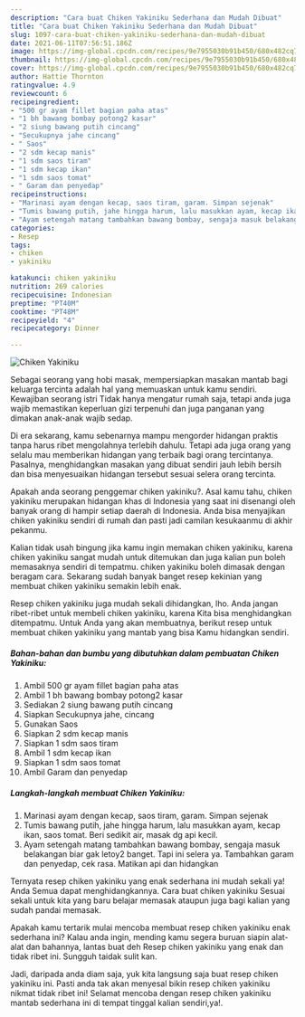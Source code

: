 ```yaml
---
description: "Cara buat Chiken Yakiniku Sederhana dan Mudah Dibuat"
title: "Cara buat Chiken Yakiniku Sederhana dan Mudah Dibuat"
slug: 1097-cara-buat-chiken-yakiniku-sederhana-dan-mudah-dibuat
date: 2021-06-11T07:56:51.186Z
image: https://img-global.cpcdn.com/recipes/9e7955030b91b450/680x482cq70/chiken-yakiniku-foto-resep-utama.jpg
thumbnail: https://img-global.cpcdn.com/recipes/9e7955030b91b450/680x482cq70/chiken-yakiniku-foto-resep-utama.jpg
cover: https://img-global.cpcdn.com/recipes/9e7955030b91b450/680x482cq70/chiken-yakiniku-foto-resep-utama.jpg
author: Hattie Thornton
ratingvalue: 4.9
reviewcount: 6
recipeingredient:
- "500 gr ayam fillet bagian paha atas"
- "1 bh bawang bombay potong2 kasar"
- "2 siung bawang putih cincang"
- "Secukupnya jahe cincang"
- " Saos"
- "2 sdm kecap manis"
- "1 sdm saos tiram"
- "1 sdm kecap ikan"
- "1 sdm saos tomat"
- " Garam dan penyedap"
recipeinstructions:
- "Marinasi ayam dengan kecap, saos tiram, garam. Simpan sejenak"
- "Tumis bawang putih, jahe hingga harum, lalu masukkan ayam, kecap ikan, saos tomat. Beri sedikit air, masak dg api kecil."
- "Ayam setengah matang tambahkan bawang bombay, sengaja masuk belakangan biar gak letoy2 banget. Tapi ini selera ya. Tambahkan garam dan penyedap, cek rasa. Matikan api dan hidangkan"
categories:
- Resep
tags:
- chiken
- yakiniku

katakunci: chiken yakiniku 
nutrition: 269 calories
recipecuisine: Indonesian
preptime: "PT40M"
cooktime: "PT48M"
recipeyield: "4"
recipecategory: Dinner

---
```



![Chiken Yakiniku](https://img-global.cpcdn.com/recipes/9e7955030b91b450/680x482cq70/chiken-yakiniku-foto-resep-utama.jpg)

Sebagai seorang yang hobi masak, mempersiapkan masakan mantab bagi keluarga tercinta adalah hal yang memuaskan untuk kamu sendiri. Kewajiban seorang istri Tidak hanya mengatur rumah saja, tetapi anda juga wajib memastikan keperluan gizi terpenuhi dan juga panganan yang dimakan anak-anak wajib sedap.

Di era  sekarang, kamu sebenarnya mampu mengorder hidangan praktis tanpa harus ribet mengolahnya terlebih dahulu. Tetapi ada juga orang yang selalu mau memberikan hidangan yang terbaik bagi orang tercintanya. Pasalnya, menghidangkan masakan yang dibuat sendiri jauh lebih bersih dan bisa menyesuaikan hidangan tersebut sesuai selera orang tercinta. 



Apakah anda seorang penggemar chiken yakiniku?. Asal kamu tahu, chiken yakiniku merupakan hidangan khas di Indonesia yang saat ini disenangi oleh banyak orang di hampir setiap daerah di Indonesia. Anda bisa menyajikan chiken yakiniku sendiri di rumah dan pasti jadi camilan kesukaanmu di akhir pekanmu.

Kalian tidak usah bingung jika kamu ingin memakan chiken yakiniku, karena chiken yakiniku sangat mudah untuk ditemukan dan juga kalian pun boleh memasaknya sendiri di tempatmu. chiken yakiniku boleh dimasak dengan beragam cara. Sekarang sudah banyak banget resep kekinian yang membuat chiken yakiniku semakin lebih enak.

Resep chiken yakiniku juga mudah sekali dihidangkan, lho. Anda jangan ribet-ribet untuk membeli chiken yakiniku, karena Kita bisa menghidangkan ditempatmu. Untuk Anda yang akan membuatnya, berikut resep untuk membuat chiken yakiniku yang mantab yang bisa Kamu hidangkan sendiri.

<!--inarticleads1-->

##### Bahan-bahan dan bumbu yang dibutuhkan dalam pembuatan Chiken Yakiniku:

1. Ambil 500 gr ayam fillet bagian paha atas
1. Ambil 1 bh bawang bombay potong2 kasar
1. Sediakan 2 siung bawang putih cincang
1. Siapkan Secukupnya jahe, cincang
1. Gunakan  Saos
1. Siapkan 2 sdm kecap manis
1. Siapkan 1 sdm saos tiram
1. Ambil 1 sdm kecap ikan
1. Siapkan 1 sdm saos tomat
1. Ambil  Garam dan penyedap




<!--inarticleads2-->

##### Langkah-langkah membuat Chiken Yakiniku:

1. Marinasi ayam dengan kecap, saos tiram, garam. Simpan sejenak
1. Tumis bawang putih, jahe hingga harum, lalu masukkan ayam, kecap ikan, saos tomat. Beri sedikit air, masak dg api kecil.
1. Ayam setengah matang tambahkan bawang bombay, sengaja masuk belakangan biar gak letoy2 banget. Tapi ini selera ya. Tambahkan garam dan penyedap, cek rasa. Matikan api dan hidangkan




Ternyata resep chiken yakiniku yang enak sederhana ini mudah sekali ya! Anda Semua dapat menghidangkannya. Cara buat chiken yakiniku Sesuai sekali untuk kita yang baru belajar memasak ataupun juga bagi kalian yang sudah pandai memasak.

Apakah kamu tertarik mulai mencoba membuat resep chiken yakiniku enak sederhana ini? Kalau anda ingin, mending kamu segera buruan siapin alat-alat dan bahannya, lantas buat deh Resep chiken yakiniku yang enak dan tidak ribet ini. Sungguh taidak sulit kan. 

Jadi, daripada anda diam saja, yuk kita langsung saja buat resep chiken yakiniku ini. Pasti anda tak akan menyesal bikin resep chiken yakiniku nikmat tidak ribet ini! Selamat mencoba dengan resep chiken yakiniku mantab sederhana ini di tempat tinggal kalian sendiri,ya!.

